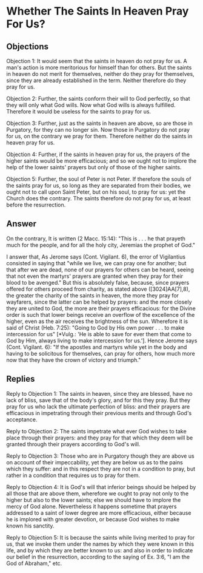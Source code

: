 # Whether The Saints In Heaven Pray For Us?

## Objections

Objection 1: It would seem that the saints in heaven do not pray for us. A man's action is more meritorious for himself than for others. But the saints in heaven do not merit for themselves, neither do they pray for themselves, since they are already established in the term. Neither therefore do they pray for us.

Objection 2: Further, the saints conform their will to God perfectly, so that they will only what God wills. Now what God wills is always fulfilled. Therefore it would be useless for the saints to pray for us.

Objection 3: Further, just as the saints in heaven are above, so are those in Purgatory, for they can no longer sin. Now those in Purgatory do not pray for us, on the contrary we pray for them. Therefore neither do the saints in heaven pray for us.

Objection 4: Further, if the saints in heaven pray for us, the prayers of the higher saints would be more efficacious; and so we ought not to implore the help of the lower saints' prayers but only of those of the higher saints.

Objection 5: Further, the soul of Peter is not Peter. If therefore the souls of the saints pray for us, so long as they are separated from their bodies, we ought not to call upon Saint Peter, but on his soul, to pray for us: yet the Church does the contrary. The saints therefore do not pray for us, at least before the resurrection.

## Answer

On the contrary, It is written (2 Macc. 15:14): "This is . . . he that prayeth much for the people, and for all the holy city, Jeremias the prophet of God."

I answer that, As Jerome says (Cont. Vigilant. 6), the error of Vigilantius consisted in saying that "while we live, we can pray one for another; but that after we are dead, none of our prayers for others can be heard, seeing that not even the martyrs' prayers are granted when they pray for their blood to be avenged." But this is absolutely false, because, since prayers offered for others proceed from charity, as stated above ([3024]AA[7],8), the greater the charity of the saints in heaven, the more they pray for wayfarers, since the latter can be helped by prayers: and the more closely they are united to God, the more are their prayers efficacious: for the Divine order is such that lower beings receive an overflow of the excellence of the higher, even as the air receives the brightness of the sun. Wherefore it is said of Christ (Heb. 7:25): "Going to God by His own power . . . to make intercession for us" [*Vulg.: 'He is able to save for ever them that come to God by Him, always living to make intercession for us.']. Hence Jerome says (Cont. Vigilant. 6): "If the apostles and martyrs while yet in the body and having to be solicitous for themselves, can pray for others, how much more now that they have the crown of victory and triumph."

## Replies

Reply to Objection 1: The saints in heaven, since they are blessed, have no lack of bliss, save that of the body's glory, and for this they pray. But they pray for us who lack the ultimate perfection of bliss: and their prayers are efficacious in impetrating through their previous merits and through God's acceptance.

Reply to Objection 2: The saints impetrate what ever God wishes to take place through their prayers: and they pray for that which they deem will be granted through their prayers according to God's will.

Reply to Objection 3: Those who are in Purgatory though they are above us on account of their impeccability, yet they are below us as to the pains which they suffer: and in this respect they are not in a condition to pray, but rather in a condition that requires us to pray for them.

Reply to Objection 4: It is God's will that inferior beings should be helped by all those that are above them, wherefore we ought to pray not only to the higher but also to the lower saints; else we should have to implore the mercy of God alone. Nevertheless it happens sometime that prayers addressed to a saint of lower degree are more efficacious, either because he is implored with greater devotion, or because God wishes to make known his sanctity.

Reply to Objection 5: It is because the saints while living merited to pray for us, that we invoke them under the names by which they were known in this life, and by which they are better known to us: and also in order to indicate our belief in the resurrection, according to the saying of Ex. 3:6, "I am the God of Abraham," etc.